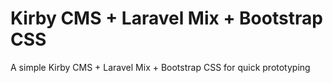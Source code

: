 # Kirby CMS + Laravel Mix + Bootstrap CSS

A simple Kirby CMS + Laravel Mix + Bootstrap CSS for quick prototyping
